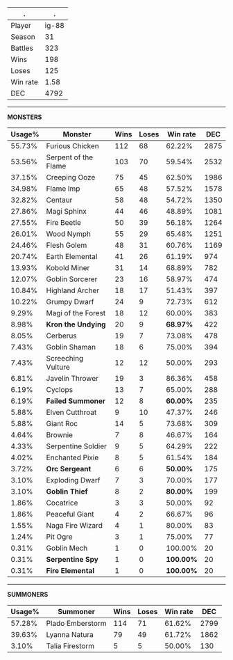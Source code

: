 .|.
|-|-
Player|ig-88
Season|31
Battles|323
Wins|198
Loses|125
Win rate|1.58
DEC|4792

---
**MONSTERS**

Usage%|Monster|Wins|Loses|Win rate|DEC|
-|-|-|-|-|-|
55.73%|Furious Chicken|112|68|62.22%|2875|
53.56%|Serpent of the Flame|103|70|59.54%|2532|
37.15%|Creeping Ooze|75|45|62.50%|1986|
34.98%|Flame Imp|65|48|57.52%|1578|
32.82%|Centaur|58|48|54.72%|1350|
27.86%|Magi Sphinx|44|46|48.89%|1081|
27.55%|Fire Beetle|50|39|56.18%|1264|
26.01%|Wood Nymph|55|29|65.48%|1251|
24.46%|Flesh Golem|48|31|60.76%|1169|
20.74%|Earth Elemental|41|26|61.19%|974|
13.93%|Kobold Miner|31|14|68.89%|782|
12.07%|Goblin Sorcerer|23|16|58.97%|474|
10.84%|Highland Archer|18|17|51.43%|397|
10.22%|Grumpy Dwarf|24|9|72.73%|612|
9.29%|Magi of the Forest|18|12|60.00%|383|
8.98%|**Kron the Undying**|20|9|**68.97%**|422|
8.05%|Cerberus|19|7|73.08%|478|
7.43%|Goblin Shaman|18|6|75.00%|394|
7.43%|Screeching Vulture|12|12|50.00%|293|
6.81%|Javelin Thrower|19|3|86.36%|458|
6.19%|Cyclops|13|7|65.00%|288|
6.19%|**Failed Summoner**|12|8|**60.00%**|235|
5.88%|Elven Cutthroat|9|10|47.37%|246|
5.88%|Giant Roc|14|5|73.68%|309|
4.64%|Brownie|7|8|46.67%|164|
4.33%|Serpentine Soldier|9|5|64.29%|222|
4.02%|Enchanted Pixie|8|5|61.54%|184|
3.72%|**Orc Sergeant**|6|6|**50.00%**|175|
3.10%|Exploding Dwarf|7|3|70.00%|177|
3.10%|**Goblin Thief**|8|2|**80.00%**|199|
1.86%|Cocatrice|3|3|50.00%|92|
1.86%|Peaceful Giant|4|2|66.67%|96|
1.55%|Naga Fire Wizard|4|1|80.00%|83|
1.24%|Pit Ogre|3|1|75.00%|77|
0.31%|Goblin Mech|1|0|100.00%|20|
0.31%|**Serpentine Spy**|1|0|**100.00%**|20|
0.31%|**Fire Elemental**|1|0|**100.00%**|20|

---
**SUMMONERS**

Usage%|Summoner|Wins|Loses|Win rate|DEC|
-|-|-|-|-|-|
57.28%|Plado Emberstorm|114|71|61.62%|2799|
39.63%|Lyanna Natura|79|49|61.72%|1862|
3.10%|Talia Firestorm|5|5|50.00%|130|
